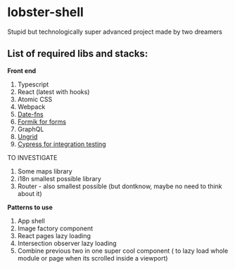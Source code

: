 # lobster-shell
Stupid but technologically super advanced project made by two dreamers

## List of required libs and stacks:


**Front end**

1. Typescript
2. React (latest with hooks)
3. Atomic CSS
4. Webpack
5. [Date-fns](https://github.com/date-fns/date-fns "Date-fns")
6. [Formik for forms](https://github.com/jaredpalmer/formik "Formik")
7. GraphQL
8. [Ungrid](https://github.com/chrisnager/ungrid/blob/gh-pages/ungrid.min.css "Ungrid")
9. [Cypress for integration testing](https://www.cypress.io/ "Cypress")

TO INVESTIGATE
1. Some maps library
2. i18n smallest possible library
3. Router - also smallest possible (but dontknow, maybe no need to think about it)

**Patterns to use**

1. App shell
2. Image factory component
3. React pages lazy loading
4. Intersection observer lazy loading
5. Combine previous two in one super cool component ( to lazy load whole module or page when its scrolled inside a viewport)

